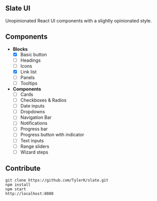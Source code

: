 ## Slate UI
Unopinionated React UI components with a slightly opinionated style.

## Components
* **Blocks**
    - [x] Basic button
    - [ ] Headings
    - [ ] Icons
    - [x] Link list
    - [ ] Panels
    - [ ] Tooltips
* **Components**
    - [ ] Cards
    - [ ] Checkboxes & Radios
    - [ ] Date inputs
    - [ ] Dropdowns
    - [ ] Navigation Bar
    - [ ] Notifications
    - [ ] Progress bar
    - [ ] Progress button with indicator
    - [ ] Text inputs
    - [ ] Range sliders
    - [ ] Wizard steps

## Contribute
```
git clone https://github.com/TylerK/slate.git
npm install
npm start
http://localhost:8080
```
